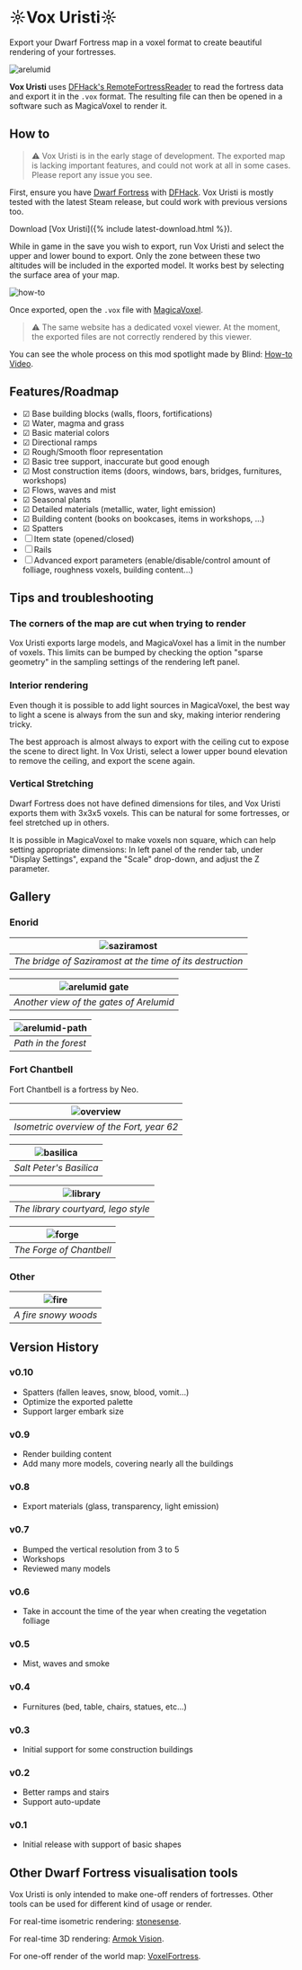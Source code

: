 # ☼Vox Uristi☼

Export your Dwarf Fortress map in a voxel format to create beautiful rendering
of your fortresses.

![arelumid](assets/gallery/banner.jpg)

**Vox Uristi** uses [DFHack's
RemoteFortressReader](https://docs.dfhack.org/en/stable/docs/tools/RemoteFortressReader.html)
to read the fortress data and export it in the `.vox` format. The resulting file
can then be opened in a software such as MagicaVoxel to render it.

## How to

> ⚠ Vox Uristi is in the early stage of development. The exported map is lacking
> important features, and could not work at all in some cases. Please report any
> issue you see.

First, ensure you have [Dwarf
Fortress](https://store.steampowered.com/app/975370/Dwarf_Fortress/) with
[DFHack](https://store.steampowered.com/app/2346660/DFHack__Dwarf_Fortress_Modding_Engine/).
Vox Uristi is mostly tested with the latest Steam release, but could work with
previous versions too.

Download [Vox Uristi]({% include latest-download.html %}).

While in game in the save you wish to export, run Vox Uristi and select the
upper and lower bound to export. Only the zone between these two altitudes will
be included in the exported model. It works best by selecting the surface area
of your map.

![how-to](assets/how-to.gif)

Once exported, open the `.vox` file with [MagicaVoxel](https://ephtracy.github.io/).

> ⚠ The same website has a dedicated voxel viewer. At the moment, the exported
> files are not correctly rendered by this viewer.

You can see the whole process on this mod spotlight made by Blind: [How-to Video](https://www.youtube.com/watch?v=CDqMuBZsNH0).

## Features/Roadmap

- ☑ Base building blocks (walls, floors, fortifications)
- ☑ Water, magma and grass
- ☑ Basic material colors
- ☑ Directional ramps
- ☑ Rough/Smooth floor representation
- ☑ Basic tree support, inaccurate but good enough
- ☑ Most construction items (doors, windows, bars, bridges, furnitures, workshops)
- ☑ Flows, waves and mist
- ☑ Seasonal plants
- ☑ Detailed materials (metallic, water, light emission)
- ☑ Building content (books on bookcases, items in workshops, ...)
- ☑ Spatters
- ☐ Item state (opened/closed)
- ☐ Rails
- ☐ Advanced export parameters (enable/disable/control amount of folliage,
  roughness voxels, building content...)

## Tips and troubleshooting

### The corners of the map are cut when trying to render

Vox Uristi exports large models, and MagicaVoxel has a limit in the number of
voxels. This limits can be bumped by checking the option "sparse geometry" in
the sampling settings of the rendering left panel.

### Interior rendering

Even though it is possible to add light sources in MagicaVoxel, the best way to
light a scene is always from the sun and sky, making interior rendering tricky.

The best approach is almost always to export with the ceiling cut to expose the
scene to direct light. In Vox Uristi, select a lower upper bound elevation to
remove the ceiling, and export the scene again.

### Vertical Stretching

Dwarf Fortress does not have defined dimensions for tiles, and Vox Uristi
exports them with 3x3x5 voxels. This can be natural for some fortresses, or feel
stretched up in others.

It is possible in MagicaVoxel to make voxels non square, which can help setting
appropriate dimensions: In left panel of the render tab, under "Display
Settings", expand the "Scale" drop-down, and adjust the Z parameter.

## Gallery

### Enorid

| ![saziramost](assets/gallery/saziramost.jpg)              |
|-----------------------------------------------------------|
| *The bridge of Saziramost at the time of its destruction* |

| ![arelumid gate](assets/gallery/arelumid-gate.jpg)   |
|------------------------------------------------------|
| *Another view of the gates of Arelumid*              |

| ![arelumid-path](assets/gallery/arelumid-path.jpg) |
|----------------------------------------------------|
| *Path in the forest*                               |

### Fort Chantbell

Fort Chantbell is a fortress by Neo.

| ![overview](assets/gallery/chantbell-iso.jpg) |
|-----------------------------------------------|
| *Isometric overview of the Fort, year 62*     |

| ![basilica](assets/gallery/chantbell-basilica.jpg) |
|----------------------------------------------------|
| *Salt Peter's Basilica*                            |

| ![library](assets/gallery/chantbell-library.jpg) |
|--------------------------------------------------|
| *The library courtyard, lego style*              |

| ![forge](assets/gallery/chantbell-forge.jpg) |
|----------------------------------------------|
| *The Forge of Chantbell*                     |

### Other

| ![fire](assets/gallery/misc-fire.jpg)    |
|------------------------------------------|
| *A fire snowy woods*                     |

## Version History

### v0.10

- Spatters (fallen leaves, snow, blood, vomit...)
- Optimize the exported palette
- Support larger embark size

### v0.9

- Render building content
- Add many more models, covering nearly all the buildings

### v0.8

- Export materials (glass, transparency, light emission)

### v0.7

- Bumped the vertical resolution from 3 to 5
- Workshops
- Reviewed many models

### v0.6

- Take in account the time of the year when creating the vegetation folliage

### v0.5

- Mist, waves and smoke

### v0.4

- Furnitures (bed, table, chairs, statues, etc...)

### v0.3

- Initial support for some construction buildings

### v0.2

- Better ramps and stairs
- Support auto-update

### v0.1

- Initial release with support of basic shapes

## Other Dwarf Fortress visualisation tools

Vox Uristi is only intended to make one-off renders of fortresses. Other tools
can be used for different kind of usage or render.

For real-time isometric rendering:
[stonesense](https://docs.dfhack.org/en/stable/docs/tools/stonesense.html).

For real-time 3D rendering: [Armok Vision](https://github.com/RosaryMala/armok-vision).

For one-off render of the world map: [VoxelFortress](https://github.com/RosaryMala/VoxelFortress/releases/tag/v1.0.0).
